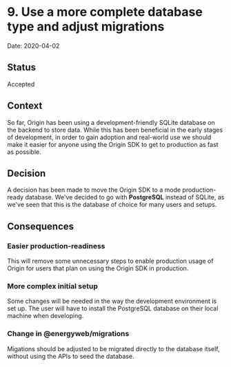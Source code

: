 # 9. Use a more complete database type and adjust migrations

Date: 2020-04-02

## Status

Accepted

## Context

So far, Origin has been using a development-friendly SQLite database on the backend to store data. While this has been beneficial in the early stages of development, in order to gain adoption and real-world use we should make it easier for anyone using the Origin SDK to get to production as fast as possible.

## Decision

A decision has been made to move the Origin SDK to a mode production-ready database. We've decided to go with **PostgreSQL** instead of SQLite, as we've seen that this is the database of choice for many users and setups.

## Consequences

### Easier production-readiness

This will remove some unnecessary steps to enable production usage of Origin for users that plan on using the Origin SDK in production.

### More complex initial setup

Some changes will be needed in the way the development environment is set up. The user will have to install the PostgreSQL database on their local machine when developing.

### Change in @energyweb/migrations

Migations should be adjusted to be migrated directly to the database itself, without using the APIs to seed the database.

